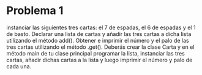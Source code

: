 # Problema 1
instanciar las siguientes tres cartas: el 7 de espadas, el 6 de espadas y el 1 de basto. Declarar una lista de cartas y añadir las tres cartas a dicha lista utilizando el método add(). Obtener e imprimir el número y el palo de las tres cartas utilizando el método .get(). Deberás crear la clase Carta y en el método main de tu clase principal programar la lista, instanciar las tres cartas, añadir dichas cartas a la lista y luego imprimir el número y palo de cada una.